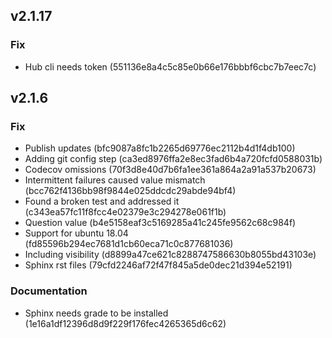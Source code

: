 ##  v2.1.17

### Fix
* Hub cli needs token (551136e8a4c5c85e0b66e176bbbf6cbc7b7eec7c)

## v2.1.6

### Fix
* Publish updates (bfc9087a8fc1b2265d69776ec2112b4d1f4db100)
* Adding git config step (ca3ed8976ffa2e8ec3fad6b4a720fcfd0588031b)
* Codecov omissions (70f3d8e40d7b6fa1ee361a864a2a91a537b20673)
* Intermittent failures caused value mismatch (bcc762f4136bb98f9844e025ddcdc29abde94bf4)
* Found a broken test and addressed it (c343ea57fc11f8fcc4e02379e3c294278e061f1b)
* Question value (b4e5158eaf3c5169285a41c245fe9562c68c984f)
* Support for ubuntu 18.04 (fd85596b294ec7681d1cb60eca71c0c877681036)
* Including visibility (d8899a47ce621c8288747586630b8055bd43103e)
* Sphinx rst files (79cfd2246af72f47f845a5de0dec21d394e52191)

### Documentation
* Sphinx needs grade to be installed (1e16a1df12396d8d9f229f176fec4265365d6c62)
